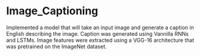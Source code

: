 # Image_Captioning
Implemented a model that will take an input image and generate a caption in English describing the image. Caption was generated using Vannilla RNNs and LSTMs.
Image features were extracted using a VGG-16 architecture that was pretrained on the ImageNet dataset.
